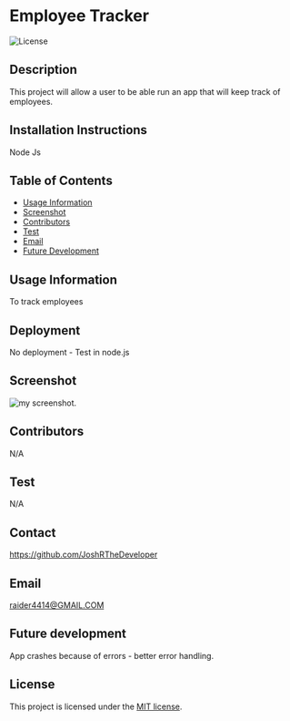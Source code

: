 # Employee Tracker
![License](https://img.shields.io/badge/license-MIT-blue.svg)

## Description
This project will allow a user to be able run an app that will keep track of employees. 

## Installation Instructions
Node Js

## Table of Contents
* [Usage Information](#usage-information)
* [Screenshot](#screenshot)
* [Contributors](#contributors)
* [Test](#test)
* [Email](#email)
* [Future Development](#future-devlopment)


## Usage Information
To track employees

## Deployment
No deployment - Test in node.js

## Screenshot
![my screenshot](./public/assets/Screenshot%202024-02-01%20at%2010.04.43 PM.png).

## Contributors
N/A

## Test
N/A

## Contact
https://github.com/JoshRTheDeveloper

## Email
raider4414@GMAIL.COM

## Future development
App crashes because of errors - better error handling. 

## License

This project is licensed under the [MIT license](https://opensource.org/licenses/MIT).